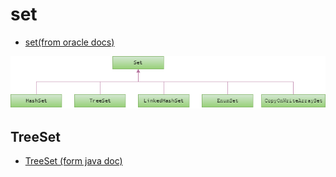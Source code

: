# set

- [set(from oracle docs)](https://docs.oracle.com/javase/tutorial/collections/implementations/set.html)

![Set](images/set.png)

## TreeSet

- [TreeSet (form java doc)](https://docs.oracle.com/javase/8/docs/api/java/util/TreeSet.html)
